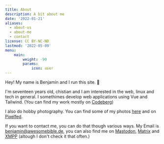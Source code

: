 ```yaml
---
title: About
description: A bit about me
date: '2022-01-21'
aliases:
  - about-us
  - about-me
  - contact
license: CC BY-NC-ND
lastmod: '2022-05-09'
menu:
    main: 
        weight: -90
        params:
            icon: user
---
```


Hey! My name is Benjamin and I run this site. 👋

I'm seventeen years old, chistian and I am interested in the web, linux and tech in general.
I somethimes develop web applications using Vue and Tailwind. (You can find my work mostly on [Codeberg](https://codeberg.org/benjaminwolkchen))

I also do hobby photography. You can find some of my photos [here](https://darkshark9k.ml/categories/photos/) and on [Pixelfed](https://pixey.org/@benjamin).

If you want to contact me, you can do that though various ways.
My Email is [benjamin@awesomebible.de](mailto:benjamin@awesomebible.de), you can also find me on [Mastodon](https://mstdn.social/@hbenjamin), [Matrix](https://matrix.to/#/@benjamin:mstdn.social) and [XMPP](xmpp:benjamin@linux.monster) (altough I don't check it that often.)